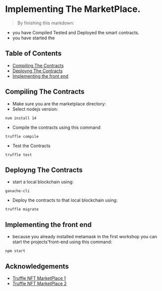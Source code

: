 
# Implementing The MarketPlace.
> By finishing this markdown:

- you have Compiled Tested and Deployed the smart contracts.
- you have started the 


## Table of Contents
* [Compiling The Contracts](#compiling-the-contracts)
* [Deployng The Contracts](#deploying-the-contracts)
* [Implementing the front end](#implementing-the-front-ent)


## Compiling The Contracts
- Make sure you are the marketplace directory:
- Select nodejs version:

```
nvm install 14
```

- Compile the contracts using this command 
```
truffle compile
```

- Test the Contracts 
```
truffle test
```

## Deployng The Contracts
- start a local blockchain using:
```
ganache-cli
```

- Deploy the contracts to that local blockchain using:
```
truffle migrate
```

## Implementing the front end
- because you already installed metamask in the first workshop you can start the projects'front-end using this command:
```
npm start
```



## Acknowledgements
- [Truffle NFT MarketPlace 1](https://github.com/eQereum/truffle-web3-nft-marketplace)
- [Truffle NFT MarketPlace 2](https://github.com/miquelTC/nft-marketplace)

